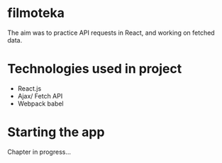 # filmoteka

The aim was to practice API requests in React, and working on fetched data.

# Technologies used in project

* React.js
* Ajax/ Fetch API
* Webpack babel

# Starting the app

Chapter in progress...
<!-- Chapter in progress -->
